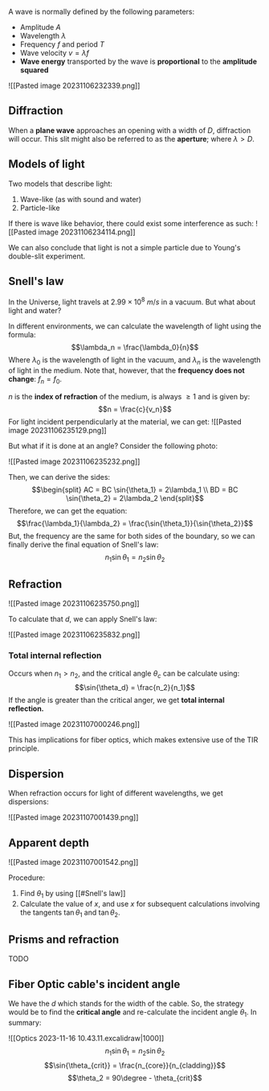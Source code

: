 A wave is normally defined by the following parameters: 
- Amplitude $A$
- Wavelength $\lambda$
- Frequency $f$ and period $T$
- Wave velocity $v = \lambda f$ 
- **Wave energy** transported by the wave is **proportional** to the **amplitude squared**


![[Pasted image 20231106232339.png]]

## Diffraction
When a **plane wave** approaches an opening with a width of $D$, diffraction will occur. This slit might also be referred to as the **aperture**; where $\lambda > D$.

## Models of light
Two models that describe light: 
1. Wave-like (as with sound and water)
2. Particle-like

If there is wave like behavior, there could exist some interference as such: 
![[Pasted image 20231106234114.png]]

We can also conclude that light is not a simple particle due to Young's double-slit experiment.

## Snell's law
In the Universe, light travels at $2.99 \times 10^8 \ m/s$ in a vacuum. But what about light and water? 

In different environments, we can calculate the wavelength of light using the formula: 
$$\lambda_n = \frac{\lambda_0}{n}$$
Where $\lambda_0$ is the wavelength of light in the vacuum, and $\lambda_n$ is the wavelength of light in the medium. Note that, however, that the **frequency does not change**: $f_n = f_0$. 

$n$ is the **index of refraction** of the medium, is always $\geq 1$ and is given by:
$$n = \frac{c}{v_n}$$
For light incident perpendicularly at the material, we can get: 
![[Pasted image 20231106235129.png]]

But what if it is done at an angle? Consider the following photo: 

![[Pasted image 20231106235232.png]]

Then, we can derive the sides: 
$$\begin{split}
AC = BC \sin{\theta_1} = 2\lambda_1 \\
BD = BC \sin{\theta_2} = 2\lambda_2
\end{split}$$
Therefore, we can get the equation: 
$$\frac{\lambda_1}{\lambda_2} = \frac{\sin{\theta_1}}{\sin{\theta_2}}$$
But, the frequency are the same for both sides of the boundary, so we can finally derive the final equation of Snell's law: 
$$n_1\sin{\theta_1}=n_2\sin{\theta_2}$$
## Refraction

![[Pasted image 20231106235750.png]]

To calculate that $d$, we can apply Snell's law:

![[Pasted image 20231106235832.png]]

### Total internal reflection
Occurs when $n_1 > n_2$, and the critical angle $\theta_c$ can be calculate using: 
$$\sin{\theta_d} = \frac{n_2}{n_1}$$
If the angle is greater than the critical anger, we get **total internal reflection.**

![[Pasted image 20231107000246.png]]

This has implications for fiber optics, which makes extensive use of the TIR principle.

## Dispersion
When refraction occurs for light of different wavelengths, we get dispersions:

![[Pasted image 20231107001439.png]]

## Apparent depth

![[Pasted image 20231107001542.png]]

Procedure: 
1. Find $\theta_1$ by using [[#Snell's law]]
2. Calculate the value of $x$, and use $x$ for subsequent calculations involving the tangents $\tan{\theta_1}$ and $\tan{\theta_2}$.

## Prisms and refraction
TODO

## Fiber Optic cable's incident angle
We have the $d$ which stands for the width of the cable. So, the strategy would be to find the **critical angle** and re-calculate the incident angle $\theta_1$. In summary:

![[Optics 2023-11-16 10.43.11.excalidraw|1000]]
$$n_1\sin{\theta_1} = n_2\sin{\theta_2}$$
$$\sin{\theta_{crit}} = \frac{n_{core}}{n_{cladding}}$$
$$\theta_2 = 90\degree - \theta_{crit}$$
